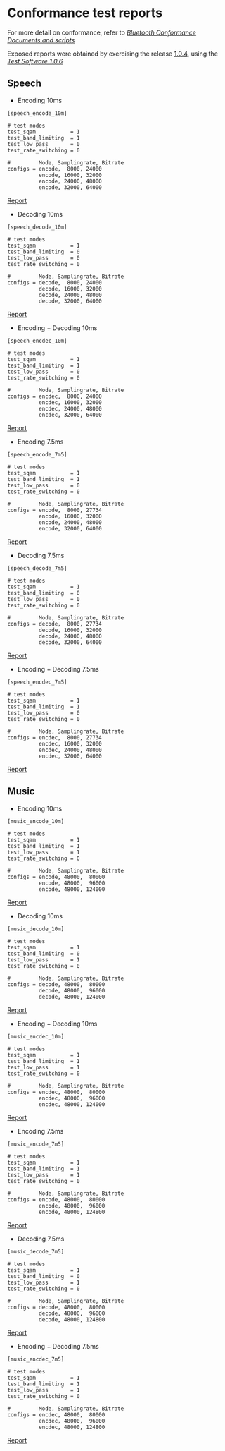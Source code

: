 # Conformance test reports

For more detail on conformance, refer to [_Bluetooth Conformance
Documents and scripts_](https://www.bluetooth.com/specifications/specs/low-complexity-communication-codec-1-0/)

Exposed reports were obtained by exercising the release [1.0.4](https://github.com/google/liblc3/releases/tag/v1.0.4), using the [_Test Software 1.0.6_](https://www.bluetooth.com/specifications/specs/low-complexity-communication-codec-1-0/)

## Speech

* Encoding 10ms

```
[speech_encode_10m]

# test modes
test_sqam           = 1
test_band_limiting  = 1
test_low_pass       = 0
test_rate_switching = 0

#         Mode, Samplingrate, Bitrate
configs = encode,  8000, 24000
          encode, 16000, 32000
          encode, 24000, 48000
          encode, 32000, 64000
```

[Report](https://raw.githack.com/google/liblc3/main/conformance/speech_encode_10m.html)

* Decoding 10ms

```
[speech_decode_10m]

# test modes
test_sqam           = 1
test_band_limiting  = 0
test_low_pass       = 0
test_rate_switching = 0

#         Mode, Samplingrate, Bitrate
configs = decode,  8000, 24000
          decode, 16000, 32000
          decode, 24000, 48000
          decode, 32000, 64000
```

[Report](https://raw.githack.com/google/liblc3/main/conformance/speech_decode_10m.html)

* Encoding + Decoding 10ms

```
[speech_encdec_10m]

# test modes
test_sqam           = 1
test_band_limiting  = 1
test_low_pass       = 0
test_rate_switching = 0

#         Mode, Samplingrate, Bitrate
configs = encdec,  8000, 24000
          encdec, 16000, 32000
          encdec, 24000, 48000
          encdec, 32000, 64000
```

[Report](https://raw.githack.com/google/liblc3/main/conformance/speech_encdec_10m.html)

* Encoding 7.5ms

```
[speech_encode_7m5]

# test modes
test_sqam           = 1
test_band_limiting  = 1
test_low_pass       = 0
test_rate_switching = 0

#         Mode, Samplingrate, Bitrate
configs = encode,  8000, 27734
          encode, 16000, 32000
          encode, 24000, 48000
          encode, 32000, 64000
```

[Report](https://raw.githack.com/google/liblc3/main/conformance/speech_encode_7m5.html)

* Decoding 7.5ms

```
[speech_decode_7m5]

# test modes
test_sqam           = 1
test_band_limiting  = 0
test_low_pass       = 0
test_rate_switching = 0

#         Mode, Samplingrate, Bitrate
configs = decode,  8000, 27734
          decode, 16000, 32000
          decode, 24000, 48000
          decode, 32000, 64000
```

[Report](https://raw.githack.com/google/liblc3/main/conformance/speech_decode_7m5.html)

* Encoding + Decoding 7.5ms

```
[speech_encdec_7m5]

# test modes
test_sqam           = 1
test_band_limiting  = 1
test_low_pass       = 0
test_rate_switching = 0

#         Mode, Samplingrate, Bitrate
configs = encdec,  8000, 27734
          encdec, 16000, 32000
          encdec, 24000, 48000
          encdec, 32000, 64000
```

[Report](https://raw.githack.com/google/liblc3/main/conformance/speech_encdec_7m5.html)

## Music

* Encoding 10ms

```
[music_encode_10m]

# test modes
test_sqam           = 1
test_band_limiting  = 1
test_low_pass       = 1
test_rate_switching = 0

#         Mode, Samplingrate, Bitrate
configs = encode, 48000,  80000
          encode, 48000,  96000
          encode, 48000, 124000
```

[Report](https://raw.githack.com/google/liblc3/main/conformance/music_encode_10m.html)

* Decoding 10ms

```
[music_decode_10m]

# test modes
test_sqam           = 1
test_band_limiting  = 0
test_low_pass       = 1
test_rate_switching = 0

#         Mode, Samplingrate, Bitrate
configs = decode, 48000,  80000
          decode, 48000,  96000
          decode, 48000, 124000
```

[Report](https://raw.githack.com/google/liblc3/main/conformance/music_decode_10m.html)

* Encoding + Decoding 10ms

```
[music_encdec_10m]

# test modes
test_sqam           = 1
test_band_limiting  = 1
test_low_pass       = 1
test_rate_switching = 0

#         Mode, Samplingrate, Bitrate
configs = encdec, 48000,  80000
          encdec, 48000,  96000
          encdec, 48000, 124000
```

[Report](https://raw.githack.com/google/liblc3/main/conformance/music_encdec_10m.html)

* Encoding 7.5ms

```
[music_encode_7m5]

# test modes
test_sqam           = 1
test_band_limiting  = 1
test_low_pass       = 1
test_rate_switching = 0

#         Mode, Samplingrate, Bitrate
configs = encode, 48000,  80000
          encode, 48000,  96000
          encode, 48000, 124800
```

[Report](https://raw.githack.com/google/liblc3/main/conformance/music_encode_7m5.html)


* Decoding 7.5ms

```
[music_decode_7m5]

# test modes
test_sqam           = 1
test_band_limiting  = 0
test_low_pass       = 1
test_rate_switching = 0

#         Mode, Samplingrate, Bitrate
configs = decode, 48000,  80000
          decode, 48000,  96000
          decode, 48000, 124800
```

[Report](https://raw.githack.com/google/liblc3/main/conformance/music_decode_7m5.html)

* Encoding + Decoding 7.5ms

```
[music_encdec_7m5]

# test modes
test_sqam           = 1
test_band_limiting  = 1
test_low_pass       = 1
test_rate_switching = 0

#         Mode, Samplingrate, Bitrate
configs = encdec, 48000,  80000
          encdec, 48000,  96000
          encdec, 48000, 124800
```

[Report](https://raw.githack.com/google/liblc3/main/conformance/music_encdec_7m5.html)

